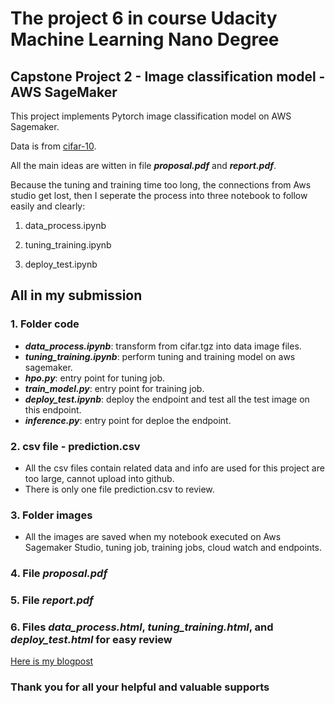# The project 6 in course Udacity Machine Learning Nano Degree

## Capstone Project 2 - Image classification model - AWS SageMaker

This project implements Pytorch image classification model on AWS Sagemaker.

Data is from [cifar-10](https://www.cs.toronto.edu/~kriz/cifar-10-python.tar.gz).

All the main ideas are witten in file ***proposal.pdf*** and ***report.pdf***.

Because the tuning and training time too long, the connections from Aws studio get lost, then I seperate the process into three notebook to follow easily and clearly:

1. data_process.ipynb

2. tuning_training.ipynb

3. deploy_test.ipynb

## All in my submission

### 1. Folder code

- ***data_process.ipynb***: transform from cifar.tgz into data image files.
- ***tuning_training.ipynb***: perform tuning and training model on aws sagemaker.
- ***hpo.py***: entry point for tuning job.
- ***train_model.py***: entry point for training job.
- ***deploy_test.ipynb***: deploy the endpoint and test all the test image on this endpoint.
- ***inference.py***: entry point for deploe the endpoint.

### 2. csv file - prediction.csv

- All the csv files contain related data and info are used for this project are too large, cannot upload into github.
- There is only one file prediction.csv to review.

### 3. Folder images

- All the images are saved when my notebook executed on Aws Sagemaker Studio, tuning job, training jobs, cloud watch and endpoints.

### 4. File ***proposal.pdf***

### 5. File ***report.pdf***

### 6. Files ***data_process.html***, ***tuning_training.html***, and ***deploy_test.html*** for easy review

[Here is my blogpost](https://ngandn18.github.io/up6/)

### Thank you for all your helpful and valuable supports
